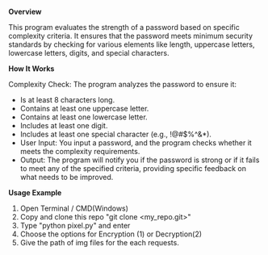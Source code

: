 **Overview**


This program evaluates the strength of a password based on specific complexity criteria. It ensures that the password meets minimum security standards by checking for various elements like length, uppercase letters, lowercase letters, digits, and special characters.

**How It Works**


Complexity Check: The program analyzes the password to ensure it:
- Is at least 8 characters long.
- Contains at least one uppercase letter.
- Contains at least one lowercase letter.
- Includes at least one digit.
- Includes at least one special character (e.g., !@#$%^&*).
- User Input: You input a password, and the program checks whether it meets the complexity requirements.
- Output: The program will notify you if the password is strong or if it fails to meet any of the specified criteria, providing specific feedback on what needs to be improved.

**Usage Example**

1. Open Terminal / CMD(Windows)
2. Copy and clone this repo "git clone <my_repo.git>"
3. Type "python pixel.py" and enter
4. Choose the options for Encryption (1) or Decryption(2)
5. Give the path of img files for the each requests.
